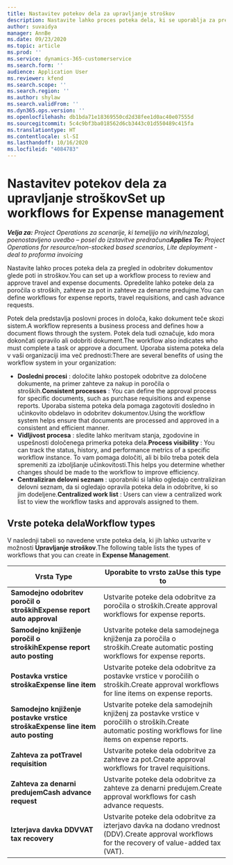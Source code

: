 ```yaml
---
title: Nastavitev potekov dela za upravljanje stroškov
description: Nastavite lahko proces poteka dela, ki se uporablja za pregled in odobritev dokumentov glede poti in stroškov.
author: suvaidya
manager: AnnBe
ms.date: 09/23/2020
ms.topic: article
ms.prod: ''
ms.service: dynamics-365-customerservice
ms.search.form: ''
audience: Application User
ms.reviewer: kfend
ms.search.scope: ''
ms.search.region: ''
ms.author: shylaw
ms.search.validFrom: ''
ms.dyn365.ops.version: ''
ms.openlocfilehash: db1bda71e18369550cd2d38fee1d0ac40e07555d
ms.sourcegitcommit: 5c4c9bf3ba018562d6cb3443c01d550489c415fa
ms.translationtype: HT
ms.contentlocale: sl-SI
ms.lasthandoff: 10/16/2020
ms.locfileid: "4084783"
---
```

# <a name="set-up-workflows-for-expense-management"></a><span data-ttu-id="605ad-103">Nastavitev potekov dela za upravljanje stroškov</span><span class="sxs-lookup"><span data-stu-id="605ad-103">Set up workflows for Expense management</span></span>

<span data-ttu-id="605ad-104">_**Velja za:** Project Operations za scenarije, ki temeljijo na virih/nezalogi, poenostavljeno uvedbo – posel do izstavitve predračuna_</span><span class="sxs-lookup"><span data-stu-id="605ad-104">_**Applies To:** Project Operations for resource/non-stocked based scenarios, Lite deployment - deal to proforma invoicing_</span></span>

<span data-ttu-id="605ad-105">Nastavite lahko proces poteka dela za pregled in odobritev dokumentov glede poti in stroškov.</span><span class="sxs-lookup"><span data-stu-id="605ad-105">You can set up a workflow process to review and approve travel and expense documents.</span></span> <span data-ttu-id="605ad-106">Opredelite lahko poteke dela za poročila o stroških, zahteve za pot in zahteve za denarne predujme.</span><span class="sxs-lookup"><span data-stu-id="605ad-106">You can define workflows for expense reports, travel requisitions, and cash advance requests.</span></span>

<span data-ttu-id="605ad-107">Potek dela predstavlja poslovni proces in določa, kako dokument teče skozi sistem.</span><span class="sxs-lookup"><span data-stu-id="605ad-107">A workflow represents a business process and defines how a document flows through the system.</span></span> <span data-ttu-id="605ad-108">Potek dela tudi označuje, kdo mora dokončati opravilo ali odobriti dokument.</span><span class="sxs-lookup"><span data-stu-id="605ad-108">The workflow also indicates who must complete a task or approve a document.</span></span> <span data-ttu-id="605ad-109">Uporaba sistema poteka dela v vaši organizaciji ima več prednosti:</span><span class="sxs-lookup"><span data-stu-id="605ad-109">There are several benefits of using the workflow system in your organization:</span></span>

- <span data-ttu-id="605ad-110">**Dosledni procesi** : določite lahko postopek odobritve za določene dokumente, na primer zahteve za nakup in poročila o stroških.</span><span class="sxs-lookup"><span data-stu-id="605ad-110">**Consistent processes** : You can define the approval process for specific documents, such as purchase requisitions and expense reports.</span></span> <span data-ttu-id="605ad-111">Uporaba sistema poteka dela pomaga zagotoviti dosledno in učinkovito obdelavo in odobritev dokumentov.</span><span class="sxs-lookup"><span data-stu-id="605ad-111">Using the workflow system helps ensure that documents are processed and approved in a consistent and efficient manner.</span></span>
- <span data-ttu-id="605ad-112">**Vidljivost procesa** : sledite lahko meritvam stanja, zgodovine in uspešnosti določenega primerka poteka dela.</span><span class="sxs-lookup"><span data-stu-id="605ad-112">**Process visibility** : You can track the status, history, and performance metrics of a specific workflow instance.</span></span> <span data-ttu-id="605ad-113">To vam pomaga določiti, ali bi bilo treba potek dela spremeniti za izboljšanje učinkovitosti.</span><span class="sxs-lookup"><span data-stu-id="605ad-113">This helps you determine whether changes should be made to the workflow to improve efficiency.</span></span>
- <span data-ttu-id="605ad-114">**Centraliziran delovni seznam** : uporabniki si lahko ogledajo centraliziran delovni seznam, da si ogledajo opravila poteka dela in odobritve, ki so jim dodeljene.</span><span class="sxs-lookup"><span data-stu-id="605ad-114">**Centralized work list** : Users can view a centralized work list to view the workflow tasks and approvals assigned to them.</span></span> 

## <a name="workflow-types"></a><span data-ttu-id="605ad-115">Vrste poteka dela</span><span class="sxs-lookup"><span data-stu-id="605ad-115">Workflow types</span></span>

<span data-ttu-id="605ad-116">V naslednji tabeli so navedene vrste poteka dela, ki jih lahko ustvarite v možnosti **Upravljanje stroškov**.</span><span class="sxs-lookup"><span data-stu-id="605ad-116">The following table lists the types of workflows that you can create in **Expense Management**.</span></span>


|              <span data-ttu-id="605ad-117"><strong>Vrsta </strong></span><span class="sxs-lookup"><span data-stu-id="605ad-117"><strong>Type</strong></span></span>              |                   <span data-ttu-id="605ad-118"><strong>Uporabite to vrsto za</strong></span><span class="sxs-lookup"><span data-stu-id="605ad-118"><strong>Use this type to</strong></span></span>                   |
|-------------------------------------------------|-----------------------------------------------------------------------|
|   <span data-ttu-id="605ad-119"><strong>Samodejno odobritev poročil o stroških</strong></span><span class="sxs-lookup"><span data-stu-id="605ad-119"><strong>Expense report auto approval</strong></span></span> |            <span data-ttu-id="605ad-120">Ustvarite poteke dela odobritve za poročila o stroških.</span><span class="sxs-lookup"><span data-stu-id="605ad-120">Create approval workflows for expense reports.</span></span>             |
|  <span data-ttu-id="605ad-121"><strong>Samodejno knjiženje poročil o stroških</strong></span><span class="sxs-lookup"><span data-stu-id="605ad-121"><strong>Expense report auto posting</strong></span></span>   |        <span data-ttu-id="605ad-122">Ustvarite poteke dela samodejnega knjiženja za poročila o stroških.</span><span class="sxs-lookup"><span data-stu-id="605ad-122">Create automatic posting workflows for expense reports.</span></span>        |
|       <span data-ttu-id="605ad-123"><strong>Postavka vrstice stroška</strong></span><span class="sxs-lookup"><span data-stu-id="605ad-123"><strong>Expense line item</strong></span></span>        |     <span data-ttu-id="605ad-124">Ustvarite poteke dela odobritve za postavke vrstice v poročilih o stroških.</span><span class="sxs-lookup"><span data-stu-id="605ad-124">Create approval workflows for line items on expense reports.</span></span>      |
| <span data-ttu-id="605ad-125"><strong>Samodejno knjiženje postavke vrstice stroška</strong></span><span class="sxs-lookup"><span data-stu-id="605ad-125"><strong>Expense line item auto posting</strong></span></span> | <span data-ttu-id="605ad-126">Ustvarite poteke dela samodejnih knjiženj za postavke vrstice v poročilih o stroških.</span><span class="sxs-lookup"><span data-stu-id="605ad-126">Create automatic posting workflows for line items on expense reports.</span></span> |
|       <span data-ttu-id="605ad-127"><strong>Zahteva za pot</strong></span><span class="sxs-lookup"><span data-stu-id="605ad-127"><strong>Travel requisition</strong></span></span>       |          <span data-ttu-id="605ad-128">Ustvarite poteke dela odobritve za zahteve za pot.</span><span class="sxs-lookup"><span data-stu-id="605ad-128">Create approval workflows for travel requisitions.</span></span>           |
|      <span data-ttu-id="605ad-129"><strong>Zahteva za denarni predujem</strong></span><span class="sxs-lookup"><span data-stu-id="605ad-129"><strong>Cash advance request</strong></span></span>      |         <span data-ttu-id="605ad-130">Ustvarite poteke dela odobritve za zahteve za denarni predujem.</span><span class="sxs-lookup"><span data-stu-id="605ad-130">Create approval workflows for cash advance requests.</span></span>          |
|        <span data-ttu-id="605ad-131"><strong>Izterjava davka DDV</strong></span><span class="sxs-lookup"><span data-stu-id="605ad-131"><strong>VAT tax recovery</strong></span></span>        | <span data-ttu-id="605ad-132">Ustvarite poteke dela odobritve za izterjavo davka na dodano vrednost (DDV).</span><span class="sxs-lookup"><span data-stu-id="605ad-132">Create approval workflows for the recovery of value-added tax (VAT).</span></span>  |
